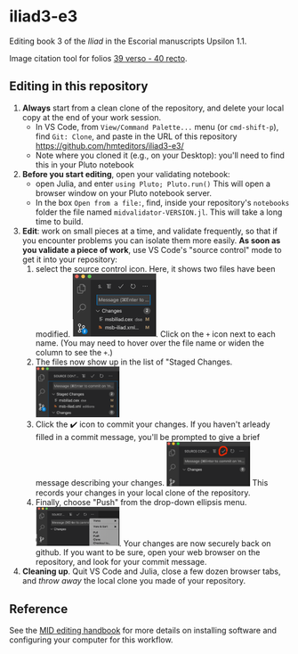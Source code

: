 # iliad3-e3


Editing book 3 of the *Iliad* in the Escorial manuscripts Upsilon 1.1.

Image citation tool for folios [39 verso - 40 recto](http://www.homermultitext.org/ict2/?urn=urn:cite2:hmt:e3bifolio.v1:E3_39v_40r).


## Editing in this repository


1. **Always** start from a clean clone of the repository, and delete your local copy at the end of your work session.
    - In VS Code, from `View/Command Palette...` menu (or `cmd-shift-p`), find `Git: Clone`, and paste in the URL of this repository https://github.com/hmteditors/iliad3-e3/
    - Note where you cloned it (e.g., on your Desktop): you'll need to find this in your Pluto notebook
2. **Before you start editing**, open your validating notebook:
    - open Julia, and enter `using Pluto; Pluto.run()`  This will open a browser window on your Pluto notebook server. 
    -   In the box `Open from a file:`, find, inside your repository's `notebooks` folder the file named `midvalidator-VERSION.jl`.  This will take a long time to build.
3. **Edit**: work on small pieces at a time, and validate frequently, so that if you encounter problems you can isolate them more easily.  **As soon as you validate a piece of work**, use VS Code's "source control" mode to get it into your repository:
    1. select the source control icon.  Here, it shows two files have been modified. <img src="https://raw.githubusercontent.com/HCMID/tutorial2021/main/imgs/sourcecontrolmode.png" width="150">.  Click on the `+` icon next to each name.  (You may need to hover over the file name or widen the column to see the `+`.)
    2. The files now show up in the list of "Staged Changes. <img src="https://raw.githubusercontent.com/HCMID/tutorial2021/main/imgs/staged.png" width="150">
    3. Click the ✔️ icon to commit your changes. If you haven't arleady filled in a commit message, you'll be prompted to give a brief message describing your changes.  <img src="https://raw.githubusercontent.com/HCMID/tutorial2021/main/imgs/commit.png" width="150"> This records your changes in your local clone of the repository.
    4. Finally, choose "Push" from the drop-down ellipsis menu. <img src="https://raw.githubusercontent.com/HCMID/tutorial2021/main/imgs/push.png" width="150">.  Your changes are now securely back on github.  If you want to be sure, open your web browser on the repository, and look for your commit message.
4. **Cleaning up**.  Quit VS Code and Julia, close a few dozen browser tabs, and *throw away* the local clone you made of your repository.

        

## Reference

See the [MID editing handbook](https://hcmid.github.io/tutorial2021/) for more details on installing software and configuring your computer for this workflow.